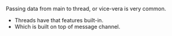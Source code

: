 Passing data from main to thread, or vice-vera is very common.

- Threads have that features built-in.
- Which is built on top of message channel.
